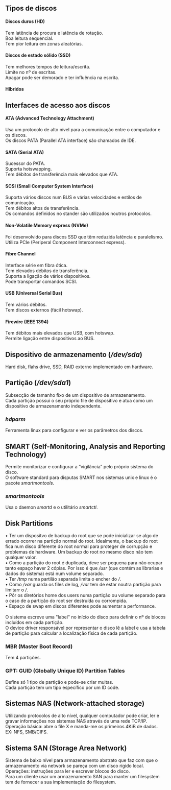 ## Tipos de discos
#### Discos duros (HD)
Tem latência de procura e latência de rotação.
<br />
Boa leitura sequencial.
<br />
Tem pior leitura em zonas aleatórias.

#### Discos de estado sólido (SSD)
Tem melhores tempos de leitura/escrita.
<br />
Limite no nº de escritas.
<br />
Apagar pode ser demorado e ter influência na escrita.

#### Híbridos

## Interfaces de acesso aos discos
#### ATA (Advanced Technology Attachment)
Usa um protocolo de alto nível para a comunicação entre o computador e os discos.
<br />
Os discos PATA (Parallel ATA interface) são chamados de IDE.

#### SATA (Serial ATA)
Sucessor do PATA.
<br />
Suporta hotswapping.
<br />
Tem débitos de transferência mais elevados que ATA.

#### SCSI (Small Computer System Interface)
Suporta vários discos num BUS e várias velocidades e estilos de comunicação.
<br />
Tem débitos altos de transferência.
<br />
Os comandos definidos no stander são utilizados noutros protocolos.

#### Non-Volatile Memory express (NVMe)
Foi desenvolvido para discos SSD que têm reduzida latência e paralelismo.
<br />
Utiliza PCIe (Periperal Component Interconnect express).

#### Fibre Channel
Interface série em fibra ótica.
<br />
Tem elevados débitos de transferência.
<br />
Suporta a ligação de vários dispositivos.
<br />
Pode transportar comandos SCSI.

#### USB (Universal Serial Bus)
Tem vários débitos.
<br />
Tem discos externos (fácil hotswap).

#### Firewire (IEEE 1394)
Tem débitos mais elevados que USB, com hotswap.
<br />
Permite ligação entre dispositivos ao BUS.

## Dispositivo de armazenamento (*/dev/sda*)
Hard disk, flahs drive, SSD, RAID externo implementado em hardware.

## Partição (*/dev/sda1*)
Subsecção de tamanho fixo de um dispositivo de armazenamento.
<br />
Cada partição possui o seu próprio file de dispositivo e atua como um dispositivo de armazenamento independente.

### *hdparm*
Ferramenta linux para configurar e ver os parâmetros dos discos.

## SMART (Self-Monitoring, Analysis and Reporting Technology)
Permite monitorizar e configurar a “vigilância” pelo próprio sistema do disco.
<br />
O software standard para disputas SMART nos sistemas unix e linux é o pacote *smartmontools*.

### *smartmontools*
Usa o daemon *smartd* e o utilitário *smartctl*.

## Disk Partitions
• Ter um dispositvo de backup do root que se pode inicializar se algo de errado ocorrer na partição normal do root. Idealmente, o backup do root fica num disco diferente do root normal para proteger de corrupção e problemas de hardware. Um backup do root no mesmo disco não tem qualquer valor.
<br />
• Como a partição do root é duplicada, deve ser pequena para não ocupar tanto espaço haver 2 cópias. Por isso é que */usr* (que contém as librarias e dados do sistema) está num volume separado.
<br />
• Ter */tmp* numa partilão separada	limita o encher do */*.
<br />
• Como */var* guarda os files de log, */var* tem de estar noutra partição para limitarr o */*.
<br />
• Pôr os diretórios home dos users numa partição ou volume separado para o caso de a partição do root ser destruída ou corrompida.
<br />
• Espaço de swap em discos diferentes pode aumentar a performance.
<br /><br />
O sistema escreve uma "label" no início do disco para definir o nº de blocos incluídos em cada partição.
<br />
O device driver responsável por representar o disco lê a label e usa a tabela de partição para calcular a localização física de cada partição.

### MBR (Master Boot Record)
Tem 4 partições.

### GPT: GUID (Globally Unique ID) Partition Tables
Define só 1 tipo de partição e pode-se criar muitas.
<br />
Cada partição tem um tipo específico por um ID code.

## Sistemas NAS (Network-attached storage)
Utilizando protocolos de alto nível, qualquer computador pode criar, ler e gravar informações nos sistemas NAS através de uma rede TCP/IP.
<br />
Operação básica: abre o file X e manda-me os primeiros 4KiB de dados.
<br />
EX: NFS, SMB/CIFS.

## Sistema SAN (Storage Area Network)
Sistema de baixo nível para armazenamento abstrato que faz com que o armazenamento via network se pareça com um disco rígido local.
<br />
Operações: instruções para ler e escrever blocos do disco.
<br />
Para um cliente usar um armazenamento SAN para manter um filesystem tem de fornecer a sua implementação do filesystem.
